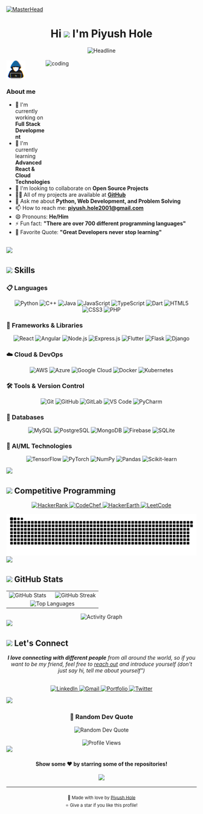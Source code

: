 [![MasterHead](https://i.pinimg.com/originals/77/ca/a3/77caa32884d735d439ade45ba37feaf2.gif)](https://ptg2001.github.io/myPortfolio/)

<h1 align="center">Hi <img src="https://media.giphy.com/media/hvRJCLFzcasrR4ia7z/giphy.gif" width="35"> I'm Piyush Hole</h1>
 
<div align="center">
    <img src="https://readme-typing-svg.herokuapp.com?color=%236FDA44&size=32&center=true&vCenter=true&width=600&height=50&lines=Computer+Science+Student;Full+Stack+Developer;Python+Enthusiast;Open-Source+Contributor" alt="Headline" />
</div>  

<br/>

<img align="right" alt="coding" style="width: 400px; height: 300px;" src="https://user-images.githubusercontent.com/74038190/229223263-cf2e4b07-2615-4f87-9c38-e37600f8381a.gif">

<div align="left">
<picture><img src="https://github.com/0xAbdulKhalid/0xAbdulKhalid/raw/main/assets/mdImages/about_me.gif" width="50px" align="center"></picture> 
<h3>About me</h3>
</div>

- 🔭 I'm currently working on **Full Stack Development**
- 🌱 I'm currently learning **Advanced React & Cloud Technologies**
- 👯 I'm looking to collaborate on **Open Source Projects**
- 👨‍💻 All of my projects are available at **[GitHub](https://github.com/Ptg2001)**
- 💬 Ask me about **Python, Web Development, and Problem Solving**
- 📫 How to reach me: **piyush.hole2001@gmail.com**
- 😄 Pronouns: **He/Him**
- ⚡ Fun fact: **"There are over 700 different programming languages"**
- 💪 Favorite Quote: **"Great Developers never stop learning"**

<br clear="both"/>

<img src="https://user-images.githubusercontent.com/73097560/115834477-dbab4500-a447-11eb-908a-139a6edaec5c.gif">

## <img src="https://media2.giphy.com/media/QssGEmpkyEOhBCb7e1/giphy.gif?cid=ecf05e47a0n3gi1bfqntqmob8g9aid1oyj2wr3ds3mg700bl&rid=giphy.gif" width="25"> **Skills**

<p align="center">

### 📋 Languages
<p align="center">
    <img src="https://img.shields.io/badge/Python-3670A0?style=for-the-badge&logo=python&logoColor=ffdd54" alt="Python"/>
    <img src="https://img.shields.io/badge/C++-%2300599C.svg?style=for-the-badge&logo=c%2B%2B&logoColor=white" alt="C++"/>
    <img src="https://img.shields.io/badge/Java-%23ED8B00.svg?style=for-the-badge&logo=openjdk&logoColor=white" alt="Java"/>
    <img src="https://img.shields.io/badge/JavaScript-%23323330.svg?style=for-the-badge&logo=javascript&logoColor=%23F7DF1E" alt="JavaScript"/>
    <img src="https://img.shields.io/badge/TypeScript-%23007ACC.svg?style=for-the-badge&logo=typescript&logoColor=white" alt="TypeScript"/>
    <img src="https://img.shields.io/badge/Dart-%230175C2.svg?style=for-the-badge&logo=dart&logoColor=white" alt="Dart"/>
    <img src="https://img.shields.io/badge/HTML5-%23E34F26.svg?style=for-the-badge&logo=html5&logoColor=white" alt="HTML5"/>
    <img src="https://img.shields.io/badge/CSS3-%231572B6.svg?style=for-the-badge&logo=css3&logoColor=white" alt="CSS3"/>
    <img src="https://img.shields.io/badge/PHP-%23777BB4.svg?style=for-the-badge&logo=php&logoColor=white" alt="PHP"/>
</p>

### 🚀 Frameworks & Libraries
<p align="center">
    <img src="https://img.shields.io/badge/React-%2320232a.svg?style=for-the-badge&logo=react&logoColor=%2361DAFB" alt="React"/>
    <img src="https://img.shields.io/badge/Angular-%23DD0031.svg?style=for-the-badge&logo=angular&logoColor=white" alt="Angular"/>
    <img src="https://img.shields.io/badge/Node.js-6DA55F?style=for-the-badge&logo=node.js&logoColor=white" alt="Node.js"/>
    <img src="https://img.shields.io/badge/Express.js-%23404d59.svg?style=for-the-badge&logo=express&logoColor=%2361DAFB" alt="Express.js"/>
    <img src="https://img.shields.io/badge/Flutter-%2302569B.svg?style=for-the-badge&logo=Flutter&logoColor=white" alt="Flutter"/>
    <img src="https://img.shields.io/badge/Flask-%23000.svg?style=for-the-badge&logo=flask&logoColor=white" alt="Flask"/>
    <img src="https://img.shields.io/badge/Django-%23092E20.svg?style=for-the-badge&logo=django&logoColor=white" alt="Django"/>
</p>

### ☁️ Cloud & DevOps
<p align="center">
    <img src="https://img.shields.io/badge/AWS-%23FF9900.svg?style=for-the-badge&logo=amazon-aws&logoColor=white" alt="AWS"/>
    <img src="https://img.shields.io/badge/Azure-%230072C6.svg?style=for-the-badge&logo=microsoftazure&logoColor=white" alt="Azure"/>
    <img src="https://img.shields.io/badge/Google_Cloud-%234285F4.svg?style=for-the-badge&logo=google-cloud&logoColor=white" alt="Google Cloud"/>
    <img src="https://img.shields.io/badge/Docker-%230db7ed.svg?style=for-the-badge&logo=docker&logoColor=white" alt="Docker"/>
    <img src="https://img.shields.io/badge/Kubernetes-%23326ce5.svg?style=for-the-badge&logo=kubernetes&logoColor=white" alt="Kubernetes"/>
</p>

### 🛠️ Tools & Version Control
<p align="center">
    <img src="https://img.shields.io/badge/Git-%23F05033.svg?style=for-the-badge&logo=git&logoColor=white" alt="Git"/>
    <img src="https://img.shields.io/badge/GitHub-%23121011.svg?style=for-the-badge&logo=github&logoColor=white" alt="GitHub"/>
    <img src="https://img.shields.io/badge/GitLab-%23181717.svg?style=for-the-badge&logo=gitlab&logoColor=white" alt="GitLab"/>
    <img src="https://img.shields.io/badge/VS_Code-0078d7.svg?style=for-the-badge&logo=visual-studio-code&logoColor=white" alt="VS Code"/>
    <img src="https://img.shields.io/badge/PyCharm-143?style=for-the-badge&logo=pycharm&logoColor=black&color=black&labelColor=green" alt="PyCharm"/>
</p>

### 💾 Databases
<p align="center">
    <img src="https://img.shields.io/badge/MySQL-%2300f.svg?style=for-the-badge&logo=mysql&logoColor=white" alt="MySQL"/>
    <img src="https://img.shields.io/badge/PostgreSQL-%23316192.svg?style=for-the-badge&logo=postgresql&logoColor=white" alt="PostgreSQL"/>
    <img src="https://img.shields.io/badge/MongoDB-%234ea94b.svg?style=for-the-badge&logo=mongodb&logoColor=white" alt="MongoDB"/>
    <img src="https://img.shields.io/badge/Firebase-%23FFCA28.svg?style=for-the-badge&logo=Firebase&logoColor=white" alt="Firebase"/>
    <img src="https://img.shields.io/badge/SQLite-%2307405e.svg?style=for-the-badge&logo=sqlite&logoColor=white" alt="SQLite"/>
</p>

### 🤖 AI/ML Technologies
<p align="center">
    <img src="https://img.shields.io/badge/TensorFlow-%23FF6F00.svg?style=for-the-badge&logo=TensorFlow&logoColor=white" alt="TensorFlow"/>
    <img src="https://img.shields.io/badge/PyTorch-%23EE4C2C.svg?style=for-the-badge&logo=PyTorch&logoColor=white" alt="PyTorch"/>
    <img src="https://img.shields.io/badge/NumPy-%23013243.svg?style=for-the-badge&logo=numpy&logoColor=white" alt="NumPy"/>
    <img src="https://img.shields.io/badge/Pandas-%23150458.svg?style=for-the-badge&logo=pandas&logoColor=white" alt="Pandas"/>
    <img src="https://img.shields.io/badge/Scikit--learn-%23F7931E.svg?style=for-the-badge&logo=scikit-learn&logoColor=white" alt="Scikit-learn"/>
</p>

</p>

<img src="https://user-images.githubusercontent.com/73097560/115834477-dbab4500-a447-11eb-908a-139a6edaec5c.gif">

## <img src="https://media.giphy.com/media/iY8CRBdQXODJSCERIr/giphy.gif" width="25"> **Competitive Programming**

<p align="center">
    <a href="https://www.hackerrank.com/profile/piyush_hole2001" target="_blank">
        <img src="https://img.shields.io/badge/HackerRank-2EC866?style=for-the-badge&logo=HackerRank&logoColor=white" alt="HackerRank"/>
    </a>
    <a href="https://www.codechef.com/users/ptg07" target="_blank">
        <img src="https://img.shields.io/badge/CodeChef-%23964B00.svg?style=for-the-badge&logo=CodeChef&logoColor=white" alt="CodeChef"/>
    </a>
    <a href="https://www.hackerearth.com/@piyush.hole2001" target="_blank">
        <img src="https://img.shields.io/badge/HackerEarth-%232C3454.svg?style=for-the-badge&logo=HackerEarth&logoColor=blue" alt="HackerEarth"/>
    </a>
    <a href="https://leetcode.com/user7277NC/" target="_blank">
        <img src="https://img.shields.io/badge/LeetCode-000000?style=for-the-badge&logo=LeetCode&logoColor=d16c06" alt="LeetCode"/>
    </a>
</p>

<div align="center">
    <img src="https://github.com/TekyaygilFethi/TekyaygilFethi/blob/output/github-contribution-grid-snake.svg" alt="Snake animation"/>
</div>

<img src="https://user-images.githubusercontent.com/73097560/115834477-dbab4500-a447-11eb-908a-139a6edaec5c.gif">

## <img src="https://media.giphy.com/media/iY8CRBdQXODJSCERIr/giphy.gif" width="35"> **GitHub Stats**

<div align="center">
<table>
<tr>
<td width="50%">

<img src="https://github-readme-stats.vercel.app/api?username=Ptg2001&theme=tokyonight&show_icons=true&count_private=true&hide_border=true" alt="GitHub Stats"/>

</td>
<td width="50%">

<img src="https://github-readme-streak-stats.herokuapp.com/?user=Ptg2001&theme=tokyonight&hide_border=true" alt="GitHub Streak"/>

</td>
</tr>
<tr>
<td colspan="2" align="center">

<img src="https://github-readme-stats.vercel.app/api/top-langs/?username=Ptg2001&theme=tokyonight&hide_border=true&layout=compact&langs_count=8" alt="Top Languages"/>

</td>
</tr>
</table>
</div>

<div align="center">
    <img src="https://github-readme-activity-graph.vercel.app/graph?username=Ptg2001&theme=tokyo-night&hide_border=true" alt="Activity Graph"/>
</div>

<img src="https://user-images.githubusercontent.com/73097560/115834477-dbab4500-a447-11eb-908a-139a6edaec5c.gif">

## <img src="https://media.giphy.com/media/LnQjpWaON8nhr21vNW/giphy.gif" width="30"> **Let's Connect**

<div align="center">
    <em><b>I love connecting with different people</b> from all around the world, so if you want to be my friend, feel free to <a href="https://linkedin.com/in/piyush-hole-a75508172">reach out</a> and introduce yourself (don't just say hi, tell me about yourself")</em>
</div>

<br/>

<p align="center">
    <a href="https://linkedin.com/in/piyush-hole-a75508172" target="_blank">
        <img src="https://img.shields.io/badge/LinkedIn-%230077B5.svg?style=for-the-badge&logo=linkedin&logoColor=white" alt="LinkedIn"/>
    </a>
    <a href="mailto:piyush.hole2001@gmail.com" target="_blank">
        <img src="https://img.shields.io/badge/Gmail-D14836?style=for-the-badge&logo=gmail&logoColor=white" alt="Gmail"/>
    </a>
    <a href="https://ptg2001.github.io/myPortfolio/" target="_blank">
        <img src="https://img.shields.io/badge/Portfolio-%23FF5722.svg?style=for-the-badge&logo=firefox&logoColor=white" alt="Portfolio"/>
    </a>
    <a href="https://twitter.com/your_twitter_handle" target="_blank">
        <img src="https://img.shields.io/badge/Twitter-%231DA1F2.svg?style=for-the-badge&logo=twitter&logoColor=white" alt="Twitter"/>
    </a>
</p>

<img src="https://user-images.githubusercontent.com/73097560/115834477-dbab4500-a447-11eb-908a-139a6edaec5c.gif">

<div align="center">
    <h3>💭 Random Dev Quote</h3>
    <img src="https://quotes-github-readme.vercel.app/api?type=horizontal&theme=tokyonight" alt="Random Dev Quote"/>
</div>

<br/>

<div align="center">
    <img src="https://komarev.com/ghpvc/?username=Ptg2001&style=for-the-badge&color=brightgreen" alt="Profile Views"/>
</div>

<img src="https://user-images.githubusercontent.com/73097560/115834477-dbab4500-a447-11eb-908a-139a6edaec5c.gif">

<div align="center">
    <h4>Show some ❤️ by starring some of the repositories!</h4>
    <img src="https://media.giphy.com/media/LnQjpWaON8nhr21vNW/giphy.gif" width="200"/>
</div>

---

<div align="center">
    <sub>💙 Made with love by <a href="https://github.com/Ptg2001">Piyush Hole</a></sub>
    <br/>
    <sub>⭐ Give a star if you like this profile!</sub>
</div>
